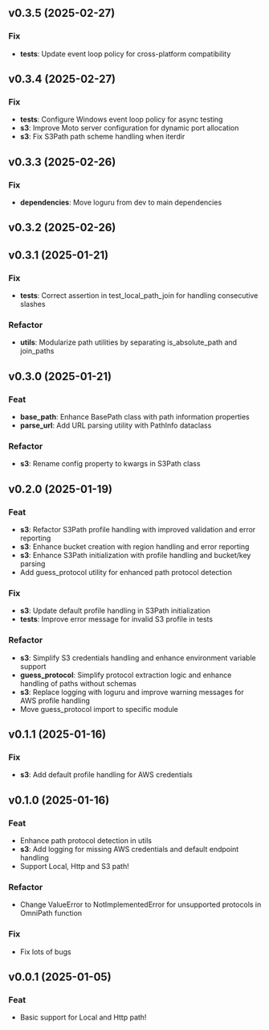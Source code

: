 ## v0.3.5 (2025-02-27)

### Fix

- **tests**: Update event loop policy for cross-platform compatibility

## v0.3.4 (2025-02-27)

### Fix

- **tests**: Configure Windows event loop policy for async testing
- **s3**: Improve Moto server configuration for dynamic port allocation
- **s3**: Fix S3Path path scheme handling when iterdir

## v0.3.3 (2025-02-26)

### Fix

- **dependencies**: Move loguru from dev to main dependencies

## v0.3.2 (2025-02-26)

## v0.3.1 (2025-01-21)

### Fix

- **tests**: Correct assertion in test_local_path_join for handling consecutive slashes

### Refactor

- **utils**: Modularize path utilities by separating is_absolute_path and join_paths

## v0.3.0 (2025-01-21)

### Feat

- **base_path**: Enhance BasePath class with path information properties
- **parse_url**: Add URL parsing utility with PathInfo dataclass

### Refactor

- **s3**: Rename config property to kwargs in S3Path class

## v0.2.0 (2025-01-19)

### Feat

- **s3**: Refactor S3Path profile handling with improved validation and error reporting
- **s3**: Enhance bucket creation with region handling and error reporting
- **s3**: Enhance S3Path initialization with profile handling and bucket/key parsing
- Add guess_protocol utility for enhanced path protocol detection

### Fix

- **s3**: Update default profile handling in S3Path initialization
- **tests**: Improve error message for invalid S3 profile in tests

### Refactor

- **s3**: Simplify S3 credentials handling and enhance environment variable support
- **guess_protocol**: Simplify protocol extraction logic and enhance handling of paths without schemas
- **s3**: Replace logging with loguru and improve warning messages for AWS profile handling
- Move guess_protocol import to specific module

## v0.1.1 (2025-01-16)

### Fix

- **s3**: Add default profile handling for AWS credentials

## v0.1.0 (2025-01-16)

### Feat

- Enhance path protocol detection in utils
- **s3**: Add logging for missing AWS credentials and default endpoint handling
- Support Local, Http and S3 path!

### Refactor

- Change ValueError to NotImplementedError for unsupported protocols in OmniPath function

### Fix

- Fix lots of bugs

## v0.0.1 (2025-01-05)

### Feat

- Basic support for Local and Http path!
